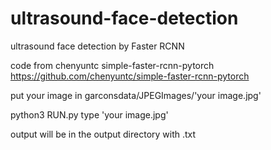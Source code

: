 # ultrasound-face-detection

ultrasound face detection by Faster RCNN


code from chenyuntc simple-faster-rcnn-pytorch
https://github.com/chenyuntc/simple-faster-rcnn-pytorch

put your image in garconsdata/JPEGImages/'your image.jpg'

python3 RUN.py
type 'your image.jpg'

output will be in the output directory with .txt
